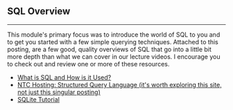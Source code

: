 ## SQL Overview

*****

This module's primary focus was to introduce the world of SQL to you and to get
you started with a few simple querying techniques. Attached to this posting, are
a few good, quality overviews of SQL that go into a little bit more depth than
what we can cover in our lecture videos. I encourage you to check out and review
one or more of these resources.

* [What is SQL and How is it
Used?](https://www.thebalance.com/what-is-sql-and-uses-2071909)
* [NTC Hosting: Structured Query Language (it's worth exploring this site, not
just this singular
posting)](https://www.ntchosting.com/encyclopedia/databases/structured-query-language/)
* [SQLite Tutorial](https://www.tutorialspoint.com/sqlite/index.htm)


